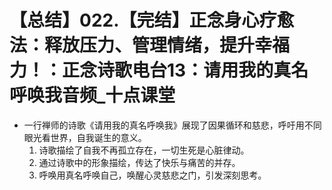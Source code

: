 # 【总结】022.【完结】正念身心疗愈法：释放压力、管理情绪，提升幸福力！：正念诗歌电台13：请用我的真名呼唤我音频_十点课堂

-   一行禅师的诗歌《请用我的真名呼唤我》展现了因果循环和慈悲，呼吁用不同眼光看世界，自我诞生的意义。
    1.  诗歌描绘了自我不再孤立存在，一切生死是心脏律动。
    2.  通过诗歌中的形象描绘，传达了快乐与痛苦的并存。
    3.  呼唤用真名呼唤自己，唤醒心灵慈悲之门，引发深刻思考。